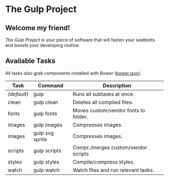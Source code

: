 # The Gulp Project

## Welcome my friend!

*The Gulp Project* is your piece of software that will fasten your seatbelts and boosts your developing routine.

## Available Tasks

All tasks also grab components installed with Bower ([bower.json](../bower.json)).

| Task          | Command          | Description                            |
|---------------|------------------|----------------------------------------|
| *(default)*   | gulp             | Runs all subtasks at once.             |
| clean         | gulp clean       | Deletes all compiled files.            |
| fonts         | gulp fonts       | Moves custom/vendor fonts to folder.   |
| images        | gulp images      | Compresses images.                     |
| images        | gulp svg sprite  | Compresses images.                     |
| scripts       | gulp scripts     | Compr./merges custom/vendor scripts    |
| styles        | gulp styles      | Compile/compress styles.               |
| watch         | gulp watch       | Watch files and run relevant tasks.    |
